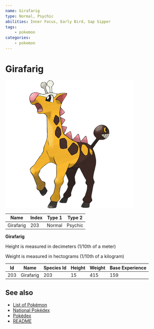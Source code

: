 ```yaml
---
name: Girafarig
type: Normal, Psychic
abilities: Inner Focus, Early Bird, Sap Sipper
tags:
    - pokemon
categories:
    - pokemon
---
```


# Girafarig


![Girafarig](images/203.png)

| **Name** | **Index** | **Type 1** | **Type 2** |
|----|----|----|----|
| Girafarig | 203 | Normal | Psychic  |

**Girafarig** 


Height is measured in decimeters (1/10th of a meter)

Weight is measured in hectograms (1/10th of a kilogram)

| **Id** | **Name** | **Species Id** | **Height** | **Weight** | **Base Experience** |
|--------|----------|----------------|------------|------------|---------------------|
| 203 | Girafarig | 203 | 15 | 415 | 159 |


## See also

- [List of Pokémon](../pokemon.md)
- [National Pokédex](../national_pokedex.md)
- [Pokédex](../pokedex.md)
- [README](../README.md)
